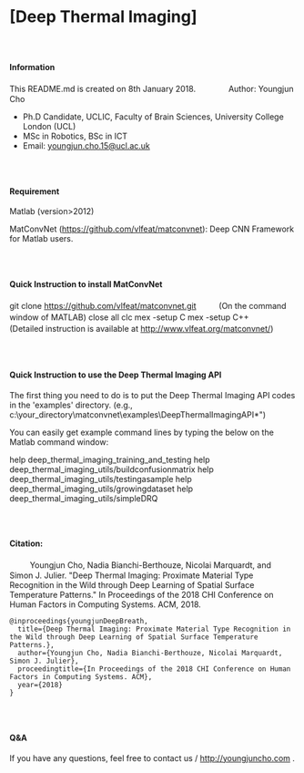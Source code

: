 # [Deep Thermal Imaging]
##### 　 　
#### Information
 This README.md is created on 8th January 2018.
 　 　 　
 Author: Youngjun Cho
 * Ph.D Candidate, UCLIC, Faculty of Brain Sciences, University College London (UCL)
 * MSc in Robotics, BSc in ICT
 * Email: youngjun.cho.15@ucl.ac.uk

##### 　 　
#### Requirement
  Matlab (version>2012)
  
  MatConvNet (https://github.com/vlfeat/matconvnet): Deep CNN Framework for Matlab users.
  
##### 　 　
#### Quick Instruction to install MatConvNet
  git clone https://github.com/vlfeat/matconvnet.git
 　 　
  (On the command window of MATLAB)
  close all
  clc
  mex -setup C
  mex -setup C++　 　
  (Detailed instruction is available at http://www.vlfeat.org/matconvnet/)
 　 　
##### 　 　
#### Quick Instruction to use the Deep Thermal Imaging API
  The first thing you need to do is to put the Deep Thermal Imaging API codes in the 'examples' directory.
  (e.g., c:\your_directory\matconvnet\examples\DeepThermalImagingAPI\*")
     


  You can easily get example command lines by typing the below on the Matlab command window:
   

  help deep_thermal_imaging_training_and_testing
  help deep_thermal_imaging_utils/buildconfusionmatrix
  help deep_thermal_imaging_utils/testingasample
  help deep_thermal_imaging_utils/growingdataset
  help deep_thermal_imaging_utils/simpleDRQ

##### 　 　
#### Citation:
 　 　
Youngjun Cho, Nadia Bianchi-Berthouze, Nicolai Marquardt, and Simon J. Julier. "Deep Thermal Imaging: Proximate Material Type Recognition in the Wild through Deep Learning of Spatial Surface Temperature Patterns." In Proceedings of the 2018 CHI Conference on Human Factors in Computing Systems. ACM, 2018.
```
@inproceedings{youngjunDeepBreath,  
  title={Deep Thermal Imaging: Proximate Material Type Recognition in the Wild through Deep Learning of Spatial Surface Temperature Patterns.},  
  author={Youngjun Cho, Nadia Bianchi-Berthouze, Nicolai Marquardt, Simon J. Julier},  
  proceedingtitle={In Proceedings of the 2018 CHI Conference on Human Factors in Computing Systems. ACM},  
  year={2018}  
}  
```

##### 　 　
#### Q&A
If you have any questions, feel free to contact us / http://youngjuncho.com .
